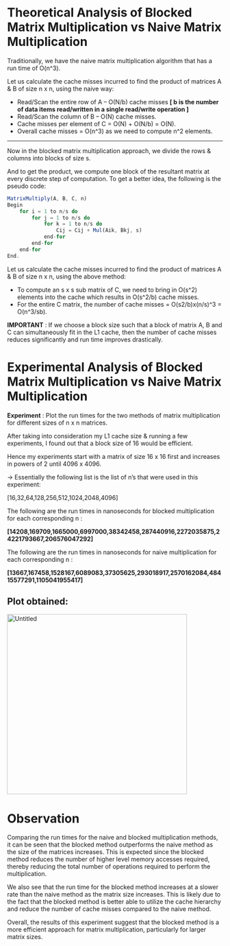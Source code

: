 # Theoretical Analysis of Blocked Matrix Multiplication vs Naive Matrix Multiplication

Traditionally, we have the naive matrix multiplication algorithm that has a run time of O(n^3).

Let us calculate the cache misses incurred to find the product of matrices A & B of size n x n, using the naive way:

- Read/Scan the entire row of A – O(N/b) cache misses  **[ b is the number of data items read/written in a single read/write operation ]**
- Read/Scan the column of B – O(N) cache misses.
- Cache misses per element of C = O(N) + O(N/b) =
O(N).
- Overall cache misses = O(n^3) as we need to compute n^2 elements.
****

Now in the blocked matrix multiplication approach, we divide the rows & columns into blocks of size s.

And to get the product, we compute one block of the resultant matrix at every discrete step of computation. To get a better idea, the following is the pseudo code:				

```jsx
MatrixMultiply(A, B, C, n) 
Begin
	for i = 1 to n/s do
		for j = 1 to n/s do
			for k = 1 to n/s do
				Cij = Cij + Mul(Aik, Bkj, s)
			end-for 
		end-for
	end-for 
End.
```

Let us calculate the cache misses incurred to find the product of matrices A & B of size n x n, using the above method:

- To compute an s x s sub matrix of C, we need to bring in O(s^2) elements into the cache which results in O(s^2/b) cache misses.
- For the entire C matrix, the number of cache misses = O(s2/b)x(n/s)^3 = O(n^3/sb).

**IMPORTANT** : If we choose a block size such that a block of matrix A, B and C can simultaneously fit in the L1 cache, then the number of cache misses reduces significantly and run time improves drastically.

# Experimental Analysis of Blocked Matrix Multiplication vs Naive Matrix Multiplication

**Experiment** : Plot the run times for the two methods of matrix multiplication for different sizes of n x n matrices.

After taking into consideration my L1 cache size & running a few experiments, I found out that a block size of 16 would be efficient. 

Hence my experiments start with a matrix of size 16 x 16 first and increases in powers of 2 until 4096 x 4096.

→ Essentially the following list is the list of n’s that were used in this experiment: 

[16,32,64,128,256,512,1024,2048,4096]

The following are the run times in nanoseconds for blocked multiplication for each corresponding n :

**[14208,169709,1665000,6997000,38342458,287440916,2272035875,24221793667,206576047292]**

The following are the run times in nanoseconds for naive multiplication for each corresponding n :

**[13667,167458,1528167,6089083,37305625,293018917,2570162084,48415577291,1105041955417]**

## Plot obtained:
<img width="420" alt="Untitled" src="https://user-images.githubusercontent.com/102587700/227623099-2a384594-700e-4286-949d-402a2bc50333.png">

# Observation

Comparing the run times for the naive and blocked multiplication methods, it can be seen that the blocked method outperforms the naive method as the size of the matrices increases. This is expected since the blocked method reduces the number of higher level memory accesses required, thereby reducing the total number of operations required to perform the multiplication. 

We also see that the run time for the blocked method increases at a slower rate than the naive method as the matrix size increases. This is likely due to the fact that the blocked method is better able to utilize the cache hierarchy and reduce the number of cache misses compared to the naive method.

Overall, the results of this experiment suggest that the blocked method is a more efficient approach for matrix multiplication, particularly for larger matrix sizes.
